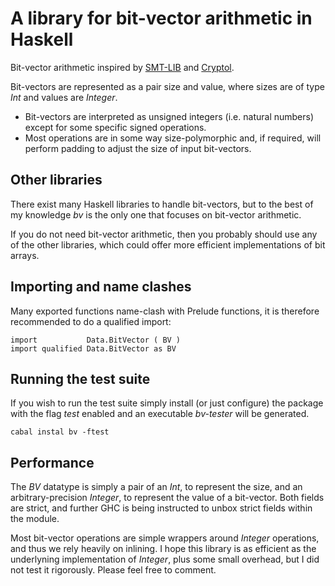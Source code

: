 A library for bit-vector arithmetic in Haskell
=========================================

Bit-vector arithmetic inspired by [SMT-LIB](http://smt-lib.org/) and [Cryptol](http://cryptol.net/).

Bit-vectors are represented as a pair size and value, where sizes are of type _Int_ and values are _Integer_.

* Bit-vectors are interpreted as unsigned integers (i.e. natural numbers) except for some specific signed operations.
* Most operations are in some way size-polymorphic and, if required, will perform padding to adjust the size of input bit-vectors.

Other libraries
-------------

There exist many Haskell libraries to handle bit-vectors, but to the best of my knowledge _bv_ is the only one that focuses on bit-vector arithmetic.

If you do not need bit-vector arithmetic, then you probably should use any of the other libraries, which could offer more efficient implementations of bit arrays.

Importing and name clashes
-----------------------

Many exported functions name-clash with Prelude functions, it is therefore recommended to do a qualified import:

    import           Data.BitVector ( BV )
    import qualified Data.BitVector as BV

Running the test suite
--------------------

If you wish to run the test suite simply install (or just configure) the package with the flag _test_ enabled and an executable _bv-tester_ will be generated.

    cabal instal bv -ftest

Performance
----------

The _BV_ datatype is simply a pair of an _Int_, to represent the size, and an arbitrary-precision _Integer_, to represent the value of a bit-vector. Both fields are strict, and further GHC is being instructed to unbox strict fields within the module.

Most bit-vector operations are simple wrappers around _Integer_ operations, and thus we rely heavily on inlining. I hope this library is as efficient as the underlyning implementation of _Integer_, plus some small overhead, but I did not test it rigorously. Please feel free to comment.

